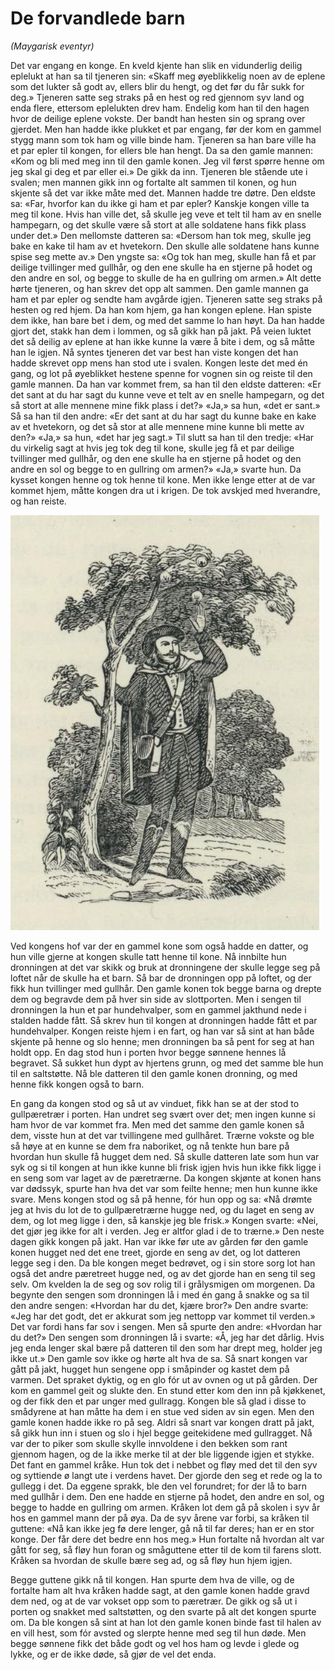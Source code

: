 # De forvandlede barn

_(Maygarisk eventyr)_

Det var engang en konge. En kveld kjente han slik en vidunderlig deilig eplelukt at han sa til tjeneren sin: «Skaff meg øyeblikkelig noen av de eplene som det lukter så godt av, ellers blir du hengt, og det før du får sukk for deg.» Tjeneren satte seg straks på en hest og red gjennom syv land og enda flere, ettersom eplelukten drev ham. Endelig kom han til den hagen hvor de deilige eplene vokste. Der bandt han hesten sin og sprang over gjerdet. Men han hadde ikke plukket et par engang, før der kom en gammel stygg mann som tok ham og ville binde ham. Tjeneren sa han bare ville ha et par epler til kongen, for ellers ble han hengt. Da sa den gamle mannen: «Kom og bli med meg inn til den gamle konen. Jeg vil først spørre henne om jeg skal gi deg et par eller ei.» De gikk da inn. Tjeneren ble stående ute i svalen; men mannen gikk inn og fortalte alt sammen til konen, og hun skjente så det var ikke måte med det. Mannen hadde tre døtre. Den eldste sa: «Far, hvorfor kan du ikke gi ham et par epler? Kanskje kongen ville ta meg til kone. Hvis han ville det, så skulle jeg veve et telt til ham av en snelle hampegarn, og det skulle være så stort at alle soldatene hans fikk plass under det.» Den mellomste datteren sa: «Dersom han tok meg, skulle jeg bake en kake til ham av et hvetekorn. Den skulle alle soldatene hans kunne spise seg mette av.» Den yngste sa: «Og tok han meg, skulle han få et par deilige tvillinger med gullhår, og den ene skulle ha en stjerne på hodet og den andre en sol, og begge to skulle de ha en gullring om armen.» Alt dette hørte tjeneren, og han skrev det opp alt sammen. Den gamle mannen ga ham et par epler og sendte ham avgårde igjen. Tjeneren satte seg straks på hesten og red hjem. Da han kom hjem, ga han kongen eplene. Han spiste dem ikke, han bare bet i dem, og med det samme lo han høyt. Da han hadde gjort det, stakk han dem i lommen, og så gikk han på jakt. På veien luktet det så deilig av eplene at han ikke kunne la være å bite i dem, og så måtte han le igjen. Nå syntes tjeneren det var best han viste kongen det han hadde skrevet opp mens han stod ute i svalen. Kongen leste det med én gang, og lot på øyeblikket hestene spenne for vognen sin og reiste til den gamle mannen. Da han var kommet frem, sa han til den eldste datteren: «Er det sant at du har sagt du kunne veve et telt av en snelle hampegarn, og det så stort at alle mennene mine fikk plass i det?» «Ja,» sa hun, «det er sant.» Så sa han til den andre: «Er det sant at du har sagt du kunne bake en kake av et hvetekorn, og det så stor at alle mennene mine kunne bli mette av den?» «Ja,» sa hun, «det har jeg sagt.» Til slutt sa han til den tredje: «Har du virkelig sagt at hvis jeg tok deg til kone, skulle jeg få et par deilige tvillinger med gullhår, og den ene skulle ha en stjerne på hodet og den andre en sol og begge to en gullring om armen?» «Ja,» svarte hun. Da kysset kongen henne og tok henne til kone. Men ikke lenge etter at de var kommet hjem, måtte kongen dra ut i krigen. De tok avskjed med hverandre, og han reiste.

![Epletre](./forvandlede_barn_epletre.png)

Ved kongens hof var der en gammel kone som også hadde en datter, og hun ville gjerne at kongen skulle tatt henne til kone. Nå innbilte hun dronningen at det var skikk og bruk at dronningene der skulle legge seg på loftet når de skulle ha et barn. Så bar de dronningen opp på loftet, og der fikk hun tvillinger med gullhår. Den gamle konen tok begge barna og drepte dem og begravde dem på hver sin side av slottporten. Men i sengen til dronningen la hun et par hundehvalper, som en gammel jakthund nede i stalden hadde fått. Så skrev hun til kongen at dronningen hadde fått et par hundehvalper. Kongen reiste hjem i en fart, og han var så sint at han både skjente på henne og slo henne; men dronningen ba så pent for seg at han holdt opp. En dag stod hun i porten hvor begge sønnene hennes lå begravet. Så sukket hun dypt av hjertens grunn, og med det samme ble hun til en saltstøtte. Nå ble datteren til den gamle konen dronning, og med henne fikk kongen også to barn.

En gang da kongen stod og så ut av vinduet, fikk han se at der stod to gullpæretrær i porten. Han undret seg svært over det; men ingen kunne si ham hvor de var kommet fra. Men med det samme den gamle konen så dem, visste hun at det var tvillingene med gullhåret. Trærne vokste og ble så høye at en kunne se dem fra naboriket, og nå tenkte hun bare på hvordan hun skulle få hugget dem ned. Så skulle datteren late som hun var syk og si til kongen at hun ikke kunne bli frisk igjen hvis hun ikke fikk ligge i en seng som var laget av de pæretrærne. Da kongen skjønte at konen hans var dødssyk, spurte han hva det var som feilte henne; men hun kunne ikke svare. Mens kongen stod og så på henne, fór hun opp og sa: «Nå drømte jeg at hvis du lot de to gullpæretrærne hugge ned, og du laget en seng av dem, og lot meg ligge i den, så kanskje jeg ble frisk.» Kongen svarte: «Nei, det gjør jeg ikke for alt i verden. Jeg er altfor glad i de to trærne.» Den neste dagen gikk kongen på jakt. Han var ikke før ute av gården før den gamle konen hugget ned det ene treet, gjorde en seng av det, og lot datteren legge seg i den. Da ble kongen meget bedrøvet, og i sin store sorg lot han også det andre pæretreet hugge ned, og av det gjorde han en seng til seg selv. Om kvelden la de seg og sov rolig til i grålysmigen om morgenen. Da begynte den sengen som dronningen lå i med én gang å snakke og sa til den andre sengen: «Hvordan har du det, kjære bror?» Den andre svarte: «Jeg har det godt, det er akkurat som jeg nettopp var kommet til verden.» Det var fordi hans far sov i sengen. Men så spurte den andre: «Hvordan har du det?» Den sengen som dronningen lå i svarte: «Å, jeg har det dårlig. Hvis jeg enda lenger skal bære på datteren til den som har drept meg, holder jeg ikke ut.» Den gamle sov ikke og hørte alt hva de sa. Så snart kongen var gått på jakt, hugget hun sengene opp i småpinder og kastet dem på varmen. Det spraket dyktig, og en glo fór ut av ovnen og ut på gården. Der kom en gammel geit og slukte den. En stund etter kom den inn på kjøkkenet, og der fikk den et par unger med gullragg. Kongen ble så glad i disse to smådyrene at han måtte ha dem i en stue ved siden av sin egen. Men den gamle konen hadde ikke ro på seg. Aldri så snart var kongen dratt på jakt, så gikk hun inn i stuen og slo i hjel begge geitekidene med gullragget. Nå var der to piker som skulle skylle innvoldene i den bekken som rant gjennom hagen, og de la ikke merke til at der ble liggende igjen et stykke. Det fant en gammel kråke. Hun tok det i nebbet og fløy med det til den syv og syttiende ø langt ute i verdens havet. Der gjorde den seg et rede og la to gullegg i det. Da eggene sprakk, ble den vel forundret; for der lå to barn med gullhår i dem. Den ene hadde en stjerne på hodet, den andre en sol, og begge to hadde en gullring om armen. Kråken lot dem gå på skolen i syv år hos en gammel mann der på øya. Da de syv årene var forbi, sa kråken til guttene: «Nå kan ikke jeg fø dere lenger, gå nå til far deres; han er en stor konge. Der får dere det bedre enn hos meg.» Hun fortalte nå hvordan alt var gått for seg, så fløy hun foran og småguttene etter til de kom til farens slott. Kråken sa hvordan de skulle bære seg ad, og så fløy hun hjem igjen.

Begge guttene gikk nå til kongen. Han spurte dem hva de ville, og de fortalte ham alt hva kråken hadde sagt, at den gamle konen hadde gravd dem ned, og at de var vokset opp som to pæretrær. De gikk og så ut i porten og snakket med saltstøtten, og den svarte på alt det kongen spurte om. Da ble kongen så sint at han lot den gamle konen binde fast til halen av en vill hest, som fór avsted og slerpte henne med seg til hun døde. Men begge sønnene fikk det både godt og vel hos ham og levde i glede og lykke, og er de ikke døde, så gjør de vel det enda.
